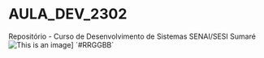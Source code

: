 # AULA_DEV_2302

Repositório - Curso de Desenvolvimento de Sistemas SENAI/SESI Sumaré 
![This is an image](https://images.foxtv.com/static.foxla.com/www.foxla.com/content/uploads/2023/02/932/524/Jordan-Carter.jpg?ve=1&tl=1)]
´#RRGGBB` 


